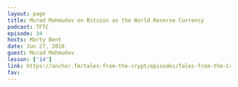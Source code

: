 ```yaml
---
layout: page
title: Murad Mahmudov on Bitcoin as the World Reserve Currency
podcast: TFTC
episode: 34
hosts: Marty Bent
date: Jun 27, 2018
guest: Murad Mahmudov
lesson: ['14']
link: https://anchor.fm/tales-from-the-crypt/episodes/Tales-from-the-Crypt-34-Murad-Mahmudov-e1qndn
fav: 
---
```

